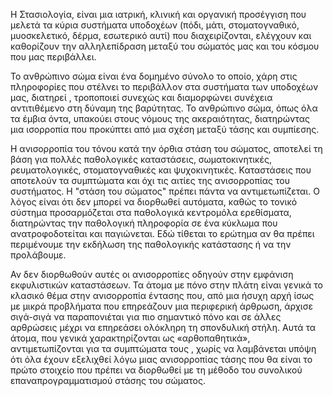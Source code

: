 Η Στασιολογία, είναι μια ιατρική, κλινική και οργανική προσέγγιση που μελετά τα κύρια συστήματα υποδοχέων (πόδι, μάτι, στοματογναθικό, μυοσκελετικό, δέρμα, εσωτερικό αυτί) που διαχειρίζονται, ελέγχουν και καθορίζουν την αλληλεπίδραση μεταξύ του σώματός μας και του κόσμου που μας περιβάλλει.

Το ανθρώπινο σώμα είναι ένα δομημένο σύνολο το οποίο, χάρη στις πληροφορίες που στέλνει το περιβάλλον στα συστήματα των υποδοχέων μας, διατηρεί , τροποποιεί συνεχώς και διαμορφώνει συνέχεια αντιτιθέμενο στη δύναμη της βαρύτητας. Το ανθρώπινο σώμα, όπως όλα τα έμβια όντα, υπακούει στους νόμους της ακεραιότητας, διατηρώντας μια ισορροπία που προκύπτει από μια σχέση μεταξύ τάσης και συμπίεσης.

Η ανισορροπία του τόνου κατά την όρθια στάση του σώματος, αποτελεί τη βάση για πολλές παθολογικές καταστάσεις, σωματοκινητικές, ρευματολογικές, στοματογναθικές και ψυχοκινητικές. Καταστάσεις που αποτελούν τα συμπτώματα και όχι τις αιτίες της ανισορροπίας του συστήματος. Η "στάση του σώματος" πρέπει πάντα να αντιμετωπίζεται. Ο λόγος είναι ότι δεν μπορεί να διορθωθεί αυτόματα, καθώς το τονικό σύστημα προσαρμόζεται στα παθολογικά κεντρομόλα ερεθίσματα, διατηρώντας την παθολογική πληροφορία σε ένα κύκλωμα που ανατροφοδοτείται και παγιώνεται. Εδώ τίθεται το ερώτημα αν θα πρέπει περιμένουμε την εκδήλωση της παθολογικής κατάστασης ή να την προλάβουμε.

Αν δεν διορθωθούν αυτές οι ανισορροπίες οδηγούν στην εμφάνιση εκφυλιστικών καταστάσεων. Τα άτομα με πόνο στην πλάτη είναι γενικά το κλασικό θέμα στην ανισορροπία έντασης που, από μια ήσυχη αρχή ίσως με μικρά προβλήματα που επηρεάζουν μια περιφερική άρθρωση, άρχισε σιγά-σιγά να παραπονιέται για πιο σημαντικό πόνο και σε άλλες αρθρώσεις μέχρι να επηρεάσει ολόκληρη τη σπονδυλική στήλη. Αυτά τα άτομα, που γενικά χαρακτηρίζονται ως «αρθοπαθητικά», αντιμετωπίζονται για τα συμπτώματα τους , χωρίς να λαμβάνεται υπόψη ότι όλα έχουν εξελιχθεί λόγω μιας ανισορροπίας τάσης που θα είναι το πρώτο στοιχείο που πρέπει να διορθωθεί με τη μέθοδο του συνολικού επαναπρογραμματισμού στάσης του σώματος.
